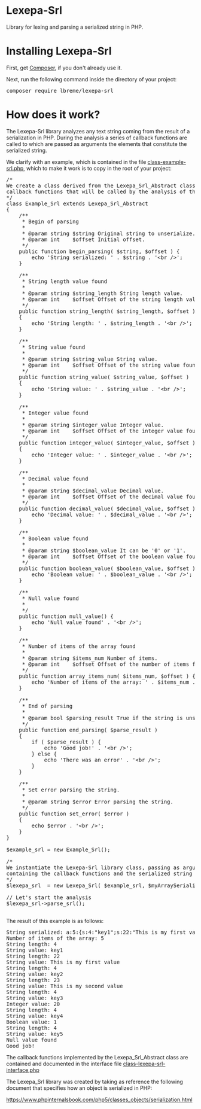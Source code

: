 # Lexepa-Srl
Library for lexing and parsing a serialized string in PHP.

<h1>Installing Lexepa-Srl</h1>
<p>First, get <a href="https://getcomposer.org/download/">Composer</a>, if you don't already use it.</p>
<p>Next, run the following command inside the directory of your project:</p>
<pre>composer require lbreme/lexepa-srl</pre>

<h1>How does it work?</h1>
<p>The Lexepa-Srl library analyzes any text string coming from the result of a serialization in PHP. During the analysis a series of callback functions are called to which are passed as arguments the elements that constitute the serialized string.</p>

<p>We clarify with an example, which is contained in the file <a href="https://github.com/lbreme/lexepa-srl/blob/main/class-example-srl.php">class-example-srl.php</a>, which to make it work is to copy in the root of your project:</p>

<pre>
/*
We create a class derived from the Lexepa_Srl_Abstract class, which implements all the
callback functions that will be called by the analysis of the serialized string
*/
class Example_Srl extends Lexepa_Srl_Abstract
{
	/**
	 * Begin of parsing
	 *
	 * @param string $string Original string to unserialize.
	 * @param int    $offset Initial offset.
	 */
	public function begin_parsing( $string, $offset ) {
		echo 'String serialized: ' . $string . '&lt;br /&gt;';
	}

	/**
	 * String length value found
	 *
	 * @param string $string_length String length value.
	 * @param int    $offset Offset of the string length value found.
	 */
	public function string_length( $string_length, $offset )
	{
		echo 'String length: ' . $string_length . '&lt;br /&gt;';
	}

	/**
	 * String value found
	 *
	 * @param string $string_value String value.
	 * @param int    $offset Offset of the string value found.
	 */
	public function string_value( $string_value, $offset )
	{
		echo 'String value: ' . $string_value . '&lt;br /&gt;';
	}

	/**
	 * Integer value found
	 *
	 * @param string $integer_value Integer value.
	 * @param int    $offset Offset of the integer value found.
	 */
	public function integer_value( $integer_value, $offset )
	{
		echo 'Integer value: ' . $integer_value . '&lt;br /&gt;';
	}

	/**
	 * Decimal value found
	 *
	 * @param string $decimal_value Decimal value.
	 * @param int    $offset Offset of the decimal value found.
	 */
	public function decimal_value( $decimal_value, $offset ) {
		echo 'Decimal value: ' . $decimal_value . '&lt;br /&gt;';
	}

	/**
	 * Boolean value found
	 *
	 * @param string $boolean_value It can be '0' or '1'.
	 * @param int    $offset Offset of the boolean value found.
	 */
	public function boolean_value( $boolean_value, $offset ) {
		echo 'Boolean value: ' . $boolean_value . '&lt;br /&gt;';
	}

	/**
	 * Null value found
	 *
	 */
	public function null_value() {
		echo 'Null value found' . '&lt;br /&gt;';
	}

	/**
	 * Number of items of the array found
	 *
	 * @param string $items_num Number of items.
	 * @param int    $offset Offset of the number of items found.
	 */
	public function array_items_num( $items_num, $offset ) {
		echo 'Number of items of the array: ' . $items_num . '&lt;br /&gt;';
	}

	/**
	 * End of parsing
	 *
	 * @param bool $parsing_result True if the string is unserializable.
	 */
	public function end_parsing( $parse_result )
	{
		if ( $parse_result ) {
			echo 'Good job!' . '&lt;br /&gt;';
		} else {
			echo 'There was an error' . '&lt;br /&gt;';
		}
	}

	/**
	 * Set error parsing the string.
	 *
	 * @param string $error Error parsing the string.
	 */
	public function set_error( $error )
	{
		echo $error . '&lt;br /&gt;';
	}
}

$example_srl = new Example_Srl();

/*
We instantiate the Lexepa-Srl library class, passing as arguments the $example_srl object
containing the callback functions and the serialized string
*/
$lexepa_srl  = new Lexepa_Srl( $example_srl, $myArraySerialized );

// Let's start the analysis
$lexepa_srl->parse_srl();

</pre>

<p>The result of this example is as follows:</p>

<pre>
String serialized: a:5:{s:4:"key1";s:22:"This is my first value";s:4:"key2";s:23:"This is my second value";s:4:"key3";i:20;s:4:"key4";b:1;s:4:"key5";N;}
Number of items of the array: 5
String length: 4
String value: key1
String length: 22
String value: This is my first value
String length: 4
String value: key2
String length: 23
String value: This is my second value
String length: 4
String value: key3
Integer value: 20
String length: 4
String value: key4
Boolean value: 1
String length: 4
String value: key5
Null value found
Good job!
</pre>

<p>The callback functions implemented by the Lexepa_Srl_Abstract class are contained and documented in the interface file <a href="https://github.com/lbreme/lexepa-srl/blob/main/src/class-lexepa-srl-interface.php">class-lexepa-srl-interface.php</a></p>

<p>The Lexepa_Srl library was created by taking as reference the following document that specifies how an object is serialized in PHP:</p>
<p><a href="https://www.phpinternalsbook.com/php5/classes_objects/serialization.html">https://www.phpinternalsbook.com/php5/classes_objects/serialization.html</a></p>